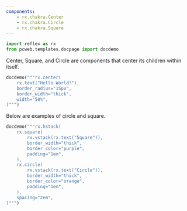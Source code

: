 ```yaml
---
components:
    - rx.chakra.Center
    - rx.chakra.Circle
    - rx.chakra.Square
---
```


```python exec
import reflex as rx
from pcweb.templates.docpage import docdemo
```

Center, Square, and Circle are components that center its children within itself.

```python eval
docdemo("""rx.center(
    rx.text("Hello World!"),
    border_radius="15px",
    border_width="thick",
    width="50%",
)""")
```

Below are examples of circle and square.

```python eval
docdemo("""rx.hstack(
    rx.square(
        rx.vstack(rx.text("Square")),
        border_width="thick",
        border_color="purple",
        padding="1em",
    ),
    rx.circle(
        rx.vstack(rx.text("Circle")),
        border_width="thick",
        border_color="orange",
        padding="1em",
    ),
    spacing="2em",
)""")
```

